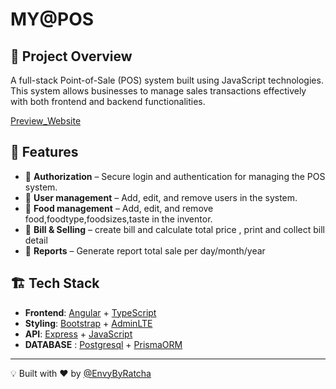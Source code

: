 # MY@POS

## 🚀 Project Overview
A full-stack Point-of-Sale (POS) system built using JavaScript technologies. This system allows businesses to manage sales transactions effectively with both frontend and backend functionalities.

[Preview_Website](http://ratchan.com/)

## 🎯 Features
- 📌 **Authorization** – Secure login and authentication for managing the POS system.
- 📌 **User management** – Add, edit, and remove users in the system.
- 📌 **Food management** – Add, edit, and remove food,foodtype,foodsizes,taste in the inventor.
- 📌 **Bill & Selling** – create bill and calculate total price , print and collect bill detail
- 📌 **Reports** – Generate report total sale per day/month/year

## 🏗️ Tech Stack
- **Frontend**: [Angular](https://angular.dev/) + [TypeScript](https://www.typescriptlang.org/)
- **Styling**: [Bootstrap](https://getbootstrap.com/) + [AdminLTE](https://adminlte.io/)
- **API**: [Express](https://expressjs.com/) + [JavaScript](https://developer.mozilla.org/en-US/docs/Web/JavaScript)
- **DATABASE** : [Postgresql](https://www.postgresql.org/) + [PrismaORM](https://www.prisma.io/)

---
💡 Built with ❤️ by [@EnvyByRatcha](https://github.com/EnvyByRatcha)
